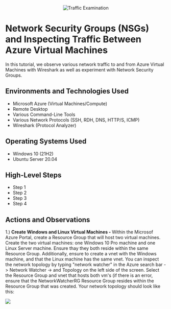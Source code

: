 <p align="center">
<img src="https://i.imgur.com/Ua7udoS.png" alt="Traffic Examination"/>
</p>

<h1>Network Security Groups (NSGs) and Inspecting Traffic Between Azure Virtual Machines</h1>
In this tutorial, we observe various network traffic to and from Azure Virtual Machines with Wireshark as well as experiment with Network Security Groups. <br />

<h2>Environments and Technologies Used</h2>

- Microsoft Azure (Virtual Machines/Compute)
- Remote Desktop
- Various Command-Line Tools
- Various Network Protocols (SSH, RDH, DNS, HTTP/S, ICMP)
- Wireshark (Protocol Analyzer)

<h2>Operating Systems Used </h2>

- Windows 10 (21H2)
- Ubuntu Server 20.04

<h2>High-Level Steps</h2>

- Step 1
- Step 2
- Step 3
- Step 4

<h2>Actions and Observations</h2>

<p> 1.) <strong>Create Windows and Linux Virtual Machines - </strong>Within the Microsof Azure Portal, create a Resource Group that will host two virtual machines. Create the two virtual machines: one Windows 10 Pro machine and one Linux Server machine. Ensure thay they both reside within the same Resource Group. Additionally, ensure to create a vnet with the Windows machine, and that the Linux machine has the same vnet. You can inspect the network topology by typing "network watcher" in the Azure search bar -> Network Watcher -> and Topology on the left side of the screen. Select the Resource Group and vnet that hosts both vm's (if there is an error, ensure that the NetworkWatcherRG Resource Group resides within the Resource Group that was created. Your network topology should look like this:
</p>
<p>
<img src="https://i.imgur.com/PH1ezql.png" />
</p>
<br />

<p> <strong></strong>
</p>
<p>
<img src="" />
</p>
<br />
